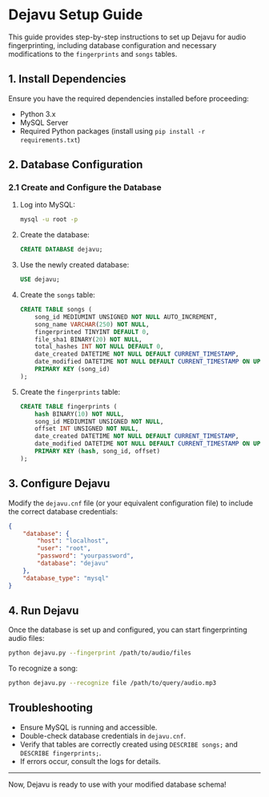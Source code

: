 # Dejavu Setup Guide

This guide provides step-by-step instructions to set up Dejavu for audio fingerprinting, including database configuration and necessary modifications to the `fingerprints` and `songs` tables.

## 1. Install Dependencies
Ensure you have the required dependencies installed before proceeding:

- Python 3.x
- MySQL Server
- Required Python packages (install using `pip install -r requirements.txt`)

## 2. Database Configuration

### 2.1 Create and Configure the Database

1. Log into MySQL:
   ```sh
   mysql -u root -p
   ```

2. Create the database:
   ```sql
   CREATE DATABASE dejavu;
   ```

3. Use the newly created database:
   ```sql
   USE dejavu;
   ```

4. Create the `songs` table:
   ```sql
   CREATE TABLE songs (
       song_id MEDIUMINT UNSIGNED NOT NULL AUTO_INCREMENT,
       song_name VARCHAR(250) NOT NULL,
       fingerprinted TINYINT DEFAULT 0,
       file_sha1 BINARY(20) NOT NULL,
       total_hashes INT NOT NULL DEFAULT 0,
       date_created DATETIME NOT NULL DEFAULT CURRENT_TIMESTAMP,
       date_modified DATETIME NOT NULL DEFAULT CURRENT_TIMESTAMP ON UPDATE CURRENT_TIMESTAMP,
       PRIMARY KEY (song_id)
   );
   ```

5. Create the `fingerprints` table:
   ```sql
   CREATE TABLE fingerprints (
       hash BINARY(10) NOT NULL,
       song_id MEDIUMINT UNSIGNED NOT NULL,
       offset INT UNSIGNED NOT NULL,
       date_created DATETIME NOT NULL DEFAULT CURRENT_TIMESTAMP,
       date_modified DATETIME NOT NULL DEFAULT CURRENT_TIMESTAMP ON UPDATE CURRENT_TIMESTAMP,
       PRIMARY KEY (hash, song_id, offset)
   );
   ```

## 3. Configure Dejavu

Modify the `dejavu.cnf` file (or your equivalent configuration file) to include the correct database credentials:

```json
{
    "database": {
        "host": "localhost",
        "user": "root",
        "password": "yourpassword",
        "database": "dejavu"
    },
    "database_type": "mysql"
}
```

## 4. Run Dejavu

Once the database is set up and configured, you can start fingerprinting audio files:

```sh
python dejavu.py --fingerprint /path/to/audio/files
```

To recognize a song:

```sh
python dejavu.py --recognize file /path/to/query/audio.mp3
```

## Troubleshooting
- Ensure MySQL is running and accessible.
- Double-check database credentials in `dejavu.cnf`.
- Verify that tables are correctly created using `DESCRIBE songs;` and `DESCRIBE fingerprints;`.
- If errors occur, consult the logs for details.

---

Now, Dejavu is ready to use with your modified database schema!

